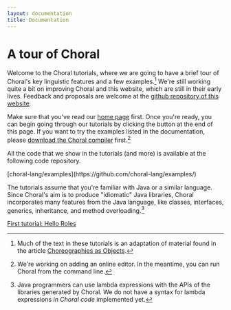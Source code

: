```yaml
---
layout: documentation
title: Documentation
---
```


# A tour of Choral

Welcome to the Choral tutorials, where we are going to have a brief tour of Choral's key linguistic features and a few examples.[^article]
We're still working quite a bit on improving Choral and this website, which are still in their early lives. Feedback and proposals are welcome at the [github repository of this website](https://github.com/choral-lang/website).

Make sure that you've read our [home page](/index.html) first.
Once you're ready, you can begin going through our tutorials by clicking the button at the end of this page.
If you want to try the examples listed in the documentation, please [download the Choral compiler](/install.html) first.[^try-online]

All the code that we show in the tutorials (and more) is available at the following code repository.

<p class="text-center text-monospace">
<i class="fab fa-github"></i> [choral-lang/examples](https://github.com/choral-lang/examples/)
</p>

The tutorials assume that you're familiar with Java or a similar language.
Since Choral's aim is to produce "idiomatic" Java libraries, Choral incorporates many features from the Java language, like classes, interfaces, generics, inheritance, and method overloading.[^lambda]

<div markdown=0 class="text-center">
<a href="/documentation/basics/hello_roles.html">
<div class="btn btn-outline-info btn-lg">
First tutorial: Hello Roles
</div></a>
</div>

[^article]: Much of the text in these tutorials is an adaptation of material found in the article [Choreographies as Objects](https://arxiv.org/abs/2005.09520).

[^try-online]: We're working on adding an online editor. In the meantime, you can run Choral from the command line.

[^lambda]: Java programmers can use lambda expressions with the APIs of the libraries generated by Choral. We do not have a syntax for lambda expressions _in Choral code_ implemented yet.